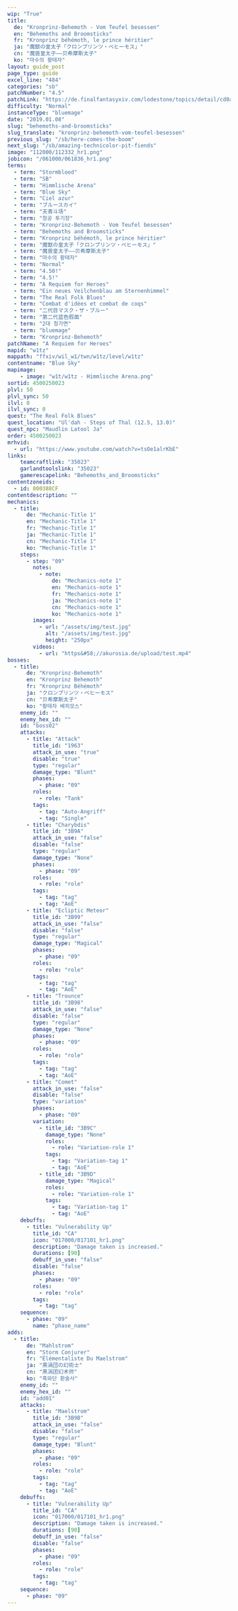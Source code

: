 ```yaml
---
wip: "True"
title:
  de: "Kronprinz-Behemoth - Vom Teufel besessen"
  en: "Behemoths and Broomsticks"
  fr: "Kronprinz béhémoth, le prince héritier"
  ja: "魔獣の皇太子「クロンプリンツ・ベヒーモス」"
  cn: "魔兽皇太子——贝希摩斯太子"
  ko: "마수의 황태자"
layout: guide_post
page_type: guide
excel_line: "484"
categories: "sb"
patchNumber: "4.5"
patchLink: "https://de.finalfantasyxiv.com/lodestone/topics/detail/cd0ae478a92f70d66b84cf28709b22a91ab401fc"
difficulty: "Normal"
instanceType: "bluemage"
date: "2019.01.08"
slug: "behemoths-and-broomsticks"
slug_translate: "kronprinz-behemoth-vom-teufel-besessen"
previous_slug: "/sb/here-comes-the-boom"
next_slug: "/sb/amazing-technicolor-pit-fiends"
image: "112000/112332_hr1.png"
jobicon: "/061000/061836_hr1.png"
terms:
  - term: "Stormblood"
  - term: "SB"
  - term: "Himmlische Arena"
  - term: "Blue Sky"
  - term: "Ciel azur"
  - term: "ブルースカイ"
  - term: "天青斗场"
  - term: "청공 투기장"
  - term: "Kronprinz-Behemoth - Vom Teufel besessen"
  - term: "Behemoths and Broomsticks"
  - term: "Kronprinz béhémoth, le prince héritier"
  - term: "魔獣の皇太子「クロンプリンツ・ベヒーモス」"
  - term: "魔兽皇太子——贝希摩斯太子"
  - term: "마수의 황태자"
  - term: "Normal"
  - term: "4.50!"
  - term: "4.5!"
  - term: "A Requiem for Heroes"
  - term: "Ein neues Veilchenblau am Sternenhimmel"
  - term: "The Real Folk Blues"
  - term: "Combat d'idées et combat de coqs"
  - term: "二代目マスク・ザ・ブルー"
  - term: "第二代蓝色假面"
  - term: "2대 청가면"
  - term: "bluemage"
  - term: "Kronprinz-Behemoth"
patchName: "A Requiem for Heroes"
mapid: "w1tz"
mappath: "ffxiv/wil_w1/twn/w1tz/level/w1tz"
contentname: "Blue Sky"
mapimage:
    - image: "w1t/w1tz - Himmlische Arena.png"
sortid: 4500250023
plvl: 50
plvl_sync: 50
ilvl: 0
ilvl_sync: 0
quest: "The Real Folk Blues"
quest_location: "Ul'dah - Steps of Thal (12.5, 13.0)"
quest_npc: "Maudlin Latool Ja"
order: 4500250023
mrhvid:
  - url: "https://www.youtube.com/watch?v=tsOe1alrKbE"
links:
    teamcraftlink: "35023"
    garlandtoolslink: "35023"
    gamerescapelink: "Behemoths_and_Broomsticks"
contentzoneids:
  - id: 800388CF
contentdescription: ""
mechanics:
  - title:
      de: "Mechanic-Title 1"
      en: "Mechanic-Title 1"
      fr: "Mechanic-Title 1"
      ja: "Mechanic-Title 1"
      cn: "Mechanic-Title 1"
      ko: "Mechanic-Title 1"
    steps:
      - step: "09"
        notes:
          - note:
              de: "Mechanics-note 1"
              en: "Mechanics-note 1"
              fr: "Mechanics-note 1"
              ja: "Mechanics-note 1"
              cn: "Mechanics-note 1"
              ko: "Mechanics-note 1"
        images:
          - url: "/assets/img/test.jpg"
            alt: "/assets/img/test.jpg"
            height: "250px"
        videos:
          - url: "https&#58;//akurosia.de/upload/test.mp4"
bosses:
  - title:
      de: "Kronprinz-Behemoth"
      en: "Kronprinz Behemoth"
      fr: "Kronprinz Béhémoth"
      ja: "クロンプリンツ・ベヒーモス"
      cn: "贝希摩斯太子"
      ko: "황태자 베히모스"
    enemy_id: ""
    enemy_hex_id: ""
    id: "boss02"
    attacks:
      - title: "Attack"
        title_id: "1963"
        attack_in_use: "true"
        disable: "true"
        type: "regular"
        damage_type: "Blunt"
        phases:
          - phase: "09"
        roles:
          - role: "Tank"
        tags:
          - tag: "Auto-Angriff"
          - tag: "Single"
      - title: "Charybdis"
        title_id: "3B9A"
        attack_in_use: "false"
        disable: "false"
        type: "regular"
        damage_type: "None"
        phases:
          - phase: "09"
        roles:
          - role: "role"
        tags:
          - tag: "tag"
          - tag: "AoE"
      - title: "Ecliptic Meteor"
        title_id: "3B99"
        attack_in_use: "false"
        disable: "false"
        type: "regular"
        damage_type: "Magical"
        phases:
          - phase: "09"
        roles:
          - role: "role"
        tags:
          - tag: "tag"
          - tag: "AoE"
      - title: "Trounce"
        title_id: "3B98"
        attack_in_use: "false"
        disable: "false"
        type: "regular"
        damage_type: "None"
        phases:
          - phase: "09"
        roles:
          - role: "role"
        tags:
          - tag: "tag"
          - tag: "AoE"
      - title: "Comet"
        attack_in_use: "false"
        disable: "false"
        type: "variation"
        phases:
          - phase: "09"
        variation:
          - title_id: "3B9C"
            damage_type: "None"
            roles:
              - role: "Variation-role 1"
            tags:
              - tag: "Variation-tag 1"
              - tag: "AoE"
          - title_id: "3B9D"
            damage_type: "Magical"
            roles:
              - role: "Variation-role 1"
            tags:
              - tag: "Variation-tag 1"
              - tag: "AoE"
    debuffs:
      - title: "Vulnerability Up"
        title_id: "CA"
        icon: "017000/017101_hr1.png"
        description: "Damage taken is increased."
        durations: [90]
        debuff_in_use: "false"
        disable: "false"
        phases:
          - phase: "09"
        roles:
          - role: "role"
        tags:
          - tag: "tag"
    sequence:
      - phase: "09"
        name: "phase_name"
adds:
  - title:
      de: "Mahlstrom"
      en: "Storm Conjurer"
      fr: "Élémentaliste Du Maelstrom"
      ja: "黒渦団の幻術士"
      cn: "黑涡团幻术师"
      ko: "흑와단 환술사"
    enemy_id: ""
    enemy_hex_id: ""
    id: "add01"
    attacks:
      - title: "Maelstrom"
        title_id: "3B9B"
        attack_in_use: "false"
        disable: "false"
        type: "regular"
        damage_type: "Blunt"
        phases:
          - phase: "09"
        roles:
          - role: "role"
        tags:
          - tag: "tag"
          - tag: "AoE"
    debuffs:
      - title: "Vulnerability Up"
        title_id: "CA"
        icon: "017000/017101_hr1.png"
        description: "Damage taken is increased."
        durations: [90]
        debuff_in_use: "false"
        disable: "false"
        phases:
          - phase: "09"
        roles:
          - role: "role"
        tags:
          - tag: "tag"
    sequence:
      - phase: "09"
---
```

